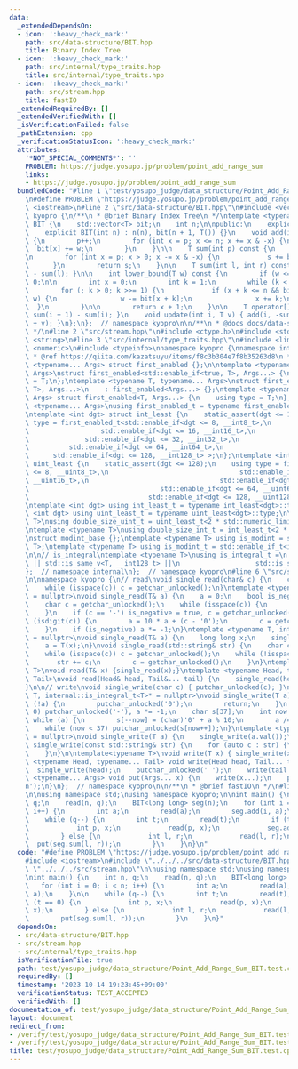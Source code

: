 ```yaml
---
data:
  _extendedDependsOn:
  - icon: ':heavy_check_mark:'
    path: src/data-structure/BIT.hpp
    title: Binary Index Tree
  - icon: ':heavy_check_mark:'
    path: src/internal/type_traits.hpp
    title: src/internal/type_traits.hpp
  - icon: ':heavy_check_mark:'
    path: src/stream.hpp
    title: fastIO
  _extendedRequiredBy: []
  _extendedVerifiedWith: []
  _isVerificationFailed: false
  _pathExtension: cpp
  _verificationStatusIcon: ':heavy_check_mark:'
  attributes:
    '*NOT_SPECIAL_COMMENTS*': ''
    PROBLEM: https://judge.yosupo.jp/problem/point_add_range_sum
    links:
    - https://judge.yosupo.jp/problem/point_add_range_sum
  bundledCode: "#line 1 \"test/yosupo_judge/data_structure/Point_Add_Range_Sum_BIT.test.cpp\"\
    \n#define PROBLEM \"https://judge.yosupo.jp/problem/point_add_range_sum\"\n#include\
    \ <iostream>\n#line 2 \"src/data-structure/BIT.hpp\"\n#include <vector>\nnamespace\
    \ kyopro {\n/**\n * @brief Binary Index Tree\n */\ntemplate <typename T> class\
    \ BIT {\n    std::vector<T> bit;\n    int n;\n\npublic:\n    explicit BIT() {}\n\
    \    explicit BIT(int n) : n(n), bit(n + 1, T()) {}\n    void add(int p, T w)\
    \ {\n        p++;\n        for (int x = p; x <= n; x += x & -x) {\n          \
    \  bit[x] += w;\n        }\n    }\n\n    T sum(int p) const {\n        T s = 0;\n\
    \n        for (int x = p; x > 0; x -= x & -x) {\n            s += bit[x];\n  \
    \      }\n        return s;\n    }\n\n    T sum(int l, int r) const { return sum(r)\
    \ - sum(l); }\n\n    int lower_bound(T w) const {\n        if (w <= 0) return\
    \ 0;\n\n        int x = 0;\n        int k = 1;\n        while (k < n) k <<= 1;\n\
    \        for (; k > 0; k >>= 1) {\n            if (x + k <= n && bit[x + k] <\
    \ w) {\n                w -= bit[x + k];\n                x += k;\n          \
    \  }\n        }\n\n        return x + 1;\n    }\n\n    T operator[](int i) { return\
    \ sum(i + 1) - sum(i); }\n    void update(int i, T v) { add(i, -sum(i + 1) + sum(i)\
    \ + v); }\n};\n};  // namespace kyopro\n\n/**\n * @docs docs/data-structure/BIT.md\n\
    \ */\n#line 2 \"src/stream.hpp\"\n#include <ctype.h>\n#include <stdio.h>\n#include\
    \ <string>\n#line 3 \"src/internal/type_traits.hpp\"\n#include <limits>\n#include\
    \ <numeric>\n#include <typeinfo>\nnamespace kyopro {\nnamespace internal {\n/*\n\
    \ * @ref https://qiita.com/kazatsuyu/items/f8c3b304e7f8b35263d8\n */\ntemplate\
    \ <typename... Args> struct first_enabled {};\n\ntemplate <typename T, typename...\
    \ Args>\nstruct first_enabled<std::enable_if<true, T>, Args...> {\n    using type\
    \ = T;\n};\ntemplate <typename T, typename... Args>\nstruct first_enabled<std::enable_if<false,\
    \ T>, Args...>\n    : first_enabled<Args...> {};\ntemplate <typename T, typename...\
    \ Args> struct first_enabled<T, Args...> {\n    using type = T;\n};\n\ntemplate\
    \ <typename... Args>\nusing first_enabled_t = typename first_enabled<Args...>::type;\n\
    \ntemplate <int dgt> struct int_least {\n    static_assert(dgt <= 128);\n    using\
    \ type = first_enabled_t<std::enable_if<dgt <= 8, __int8_t>,\n               \
    \                  std::enable_if<dgt <= 16, __int16_t>,\n                   \
    \              std::enable_if<dgt <= 32, __int32_t>,\n                       \
    \          std::enable_if<dgt <= 64, __int64_t>,\n                           \
    \      std::enable_if<dgt <= 128, __int128_t> >;\n};\ntemplate <int dgt> struct\
    \ uint_least {\n    static_assert(dgt <= 128);\n    using type = first_enabled_t<std::enable_if<dgt\
    \ <= 8, __uint8_t>,\n                                 std::enable_if<dgt <= 16,\
    \ __uint16_t>,\n                                 std::enable_if<dgt <= 32, __uint32_t>,\n\
    \                                 std::enable_if<dgt <= 64, __uint64_t>,\n   \
    \                              std::enable_if<dgt <= 128, __uint128_t> >;\n};\n\
    \ntemplate <int dgt> using int_least_t = typename int_least<dgt>::type;\ntemplate\
    \ <int dgt> using uint_least_t = typename uint_least<dgt>::type;\n\ntemplate <typename\
    \ T>\nusing double_size_uint_t = uint_least_t<2 * std::numeric_limits<T>::digits>;\n\
    \ntemplate <typename T>\nusing double_size_int_t = int_least_t<2 * std::numeric_limits<T>::digits>;\n\
    \nstruct modint_base {};\ntemplate <typename T> using is_modint = std::is_base_of<modint_base,\
    \ T>;\ntemplate <typename T> using is_modint_t = std::enable_if_t<is_modint<T>::value>;\n\
    \n\n// is_integral\ntemplate <typename T>\nusing is_integral_t =\n    std::enable_if_t<std::is_integral_v<T>\
    \ || std::is_same_v<T, __int128_t> ||\n                   std::is_same_v<T, __uint128_t>>;\n\
    };  // namespace internal\n};  // namespace kyopro\n#line 6 \"src/stream.hpp\"\
    \n\nnamespace kyopro {\n// read\nvoid single_read(char& c) {\n    c = getchar_unlocked();\n\
    \    while (isspace(c)) c = getchar_unlocked();\n}\ntemplate <typename T, internal::is_integral_t<T>*\
    \ = nullptr>\nvoid single_read(T& a) {\n    a = 0;\n    bool is_negative = false;\n\
    \    char c = getchar_unlocked();\n    while (isspace(c)) {\n        c = getchar_unlocked();\n\
    \    }\n    if (c == '-') is_negative = true, c = getchar_unlocked();\n    while\
    \ (isdigit(c)) {\n        a = 10 * a + (c - '0');\n        c = getchar_unlocked();\n\
    \    }\n    if (is_negative) a *= -1;\n}\ntemplate <typename T, internal::is_modint_t<T>*\
    \ = nullptr>\nvoid single_read(T& a) {\n    long long x;\n    single_read(x);\n\
    \    a = T(x);\n}\nvoid single_read(std::string& str) {\n    char c = getchar_unlocked();\n\
    \    while (isspace(c)) c = getchar_unlocked();\n    while (!isspace(c)) {\n \
    \       str += c;\n        c = getchar_unlocked();\n    }\n}\ntemplate<typename\
    \ T>\nvoid read(T& x) {single_read(x);}\ntemplate <typename Head, typename...\
    \ Tail>\nvoid read(Head& head, Tail&... tail) {\n    single_read(head), read(tail...);\n\
    }\n\n// write\nvoid single_write(char c) { putchar_unlocked(c); }\ntemplate <typename\
    \ T, internal::is_integral_t<T>* = nullptr>\nvoid single_write(T a) {\n    if\
    \ (!a) {\n        putchar_unlocked('0');\n        return;\n    }\n    if (a <\
    \ 0) putchar_unlocked('-'), a *= -1;\n    char s[37];\n    int now = 37;\n   \
    \ while (a) {\n        s[--now] = (char)'0' + a % 10;\n        a /= 10;\n    }\n\
    \    while (now < 37) putchar_unlocked(s[now++]);\n}\ntemplate <typename T, internal::is_modint_t<T>*\
    \ = nullptr>\nvoid single_write(T a) {\n    single_write(a.val());\n}\n\nvoid\
    \ single_write(const std::string& str) {\n    for (auto c : str) {\n        putchar_unlocked(c);\n\
    \    }\n}\n\ntemplate<typename T>\nvoid write(T x) { single_write(x); }\ntemplate\
    \ <typename Head, typename... Tail> void write(Head head, Tail... tail) {\n  \
    \  single_write(head);\n    putchar_unlocked(' ');\n    write(tail...);\n}\ntemplate\
    \ <typename... Args> void put(Args... x) {\n    write(x...);\n    putchar_unlocked('\\\
    n');\n}\n};  // namespace kyopro\n\n/**\n * @brief fastIO\n */\n#line 5 \"test/yosupo_judge/data_structure/Point_Add_Range_Sum_BIT.test.cpp\"\
    \n\nusing namespace std;\nusing namespace kyopro;\n\nint main() {\n    int n,\
    \ q;\n    read(n, q);\n    BIT<long long> seg(n);\n    for (int i = 0; i < n;\
    \ i++) {\n        int a;\n        read(a);\n        seg.add(i, a);\n    }\n\n\
    \    while (q--) {\n        int t;\n        read(t);\n        if (t == 0) {\n\
    \            int p, x;\n            read(p, x);\n            seg.add(p, x);\n\
    \        } else {\n            int l, r;\n            read(l, r);\n          \
    \  put(seg.sum(l, r));\n        }\n    }\n}\n"
  code: "#define PROBLEM \"https://judge.yosupo.jp/problem/point_add_range_sum\"\n\
    #include <iostream>\n#include \"../../../src/data-structure/BIT.hpp\"\n#include\
    \ \"../../../src/stream.hpp\"\n\nusing namespace std;\nusing namespace kyopro;\n\
    \nint main() {\n    int n, q;\n    read(n, q);\n    BIT<long long> seg(n);\n \
    \   for (int i = 0; i < n; i++) {\n        int a;\n        read(a);\n        seg.add(i,\
    \ a);\n    }\n\n    while (q--) {\n        int t;\n        read(t);\n        if\
    \ (t == 0) {\n            int p, x;\n            read(p, x);\n            seg.add(p,\
    \ x);\n        } else {\n            int l, r;\n            read(l, r);\n    \
    \        put(seg.sum(l, r));\n        }\n    }\n}"
  dependsOn:
  - src/data-structure/BIT.hpp
  - src/stream.hpp
  - src/internal/type_traits.hpp
  isVerificationFile: true
  path: test/yosupo_judge/data_structure/Point_Add_Range_Sum_BIT.test.cpp
  requiredBy: []
  timestamp: '2023-10-14 19:23:45+09:00'
  verificationStatus: TEST_ACCEPTED
  verifiedWith: []
documentation_of: test/yosupo_judge/data_structure/Point_Add_Range_Sum_BIT.test.cpp
layout: document
redirect_from:
- /verify/test/yosupo_judge/data_structure/Point_Add_Range_Sum_BIT.test.cpp
- /verify/test/yosupo_judge/data_structure/Point_Add_Range_Sum_BIT.test.cpp.html
title: test/yosupo_judge/data_structure/Point_Add_Range_Sum_BIT.test.cpp
---
```

